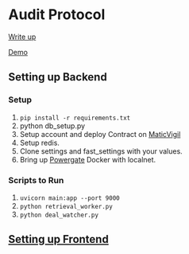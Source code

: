 # Audit Protocol

[Write up](./AuditProtocol-EthOnline2020.pdf)

[Demo](https://youtube.com/)


## Setting up Backend

### Setup

1. `pip install -r requirements.txt`
2. python db_setup.py
3. Setup account and deploy Contract on [MaticVigil](https://maticvigil.com/docs/)
4. Setup redis.
5. Clone settings and fast_settings with your values.
6. Bring up [Powergate](https://github.com/textileio/powergate) Docker with localnet.

### Scripts to Run

1. `uvicorn main:app --port 9000`
2. `python retrieval_worker.py`
3. `python deal_watcher.py`

## [Setting up Frontend](./frontend/README.md)
